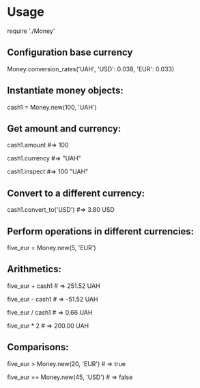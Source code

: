 

# Usage

require './Money'

## Configuration base currency

Money.conversion_rates('UAH', 'USD': 0.038, 'EUR': 0.033)

## Instantiate money objects:

cash1 = Money.new(100, 'UAH')

## Get amount and currency:

cash1.amount #=> 100

cash1.currency #=> "UAH"

cash1.inspect #=> 100  "UAH"

## Convert to a different currency:

cash1.convert_to('USD') #=> 3.80  USD

## Perform operations in different currencies:

five_eur = Money.new(5, 'EUR')

## Arithmetics:

 five_eur + cash1 # => 251.52  UAH

 five_eur - cash1 # => -51.52  UAH

 five_eur / cash1 # => 0.66  UAH

 five_eur * 2 # => 200.00  UAH

## Comparisons:
five_eur > Money.new(20, 'EUR') # => true

five_eur == Money.new(45, 'USD') # => false




